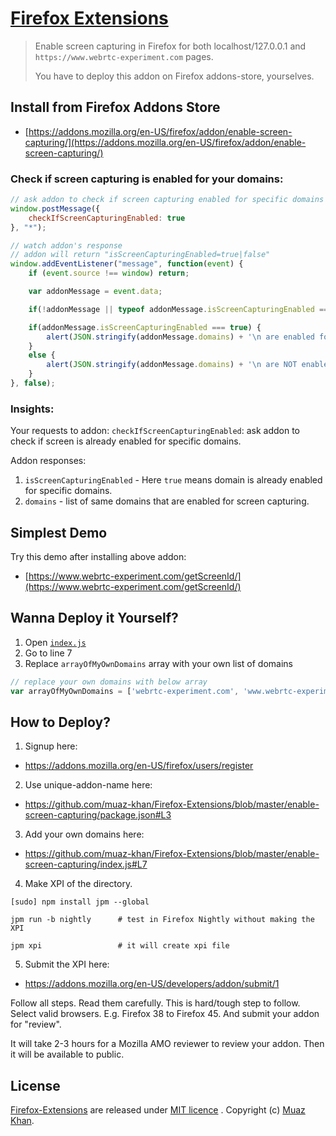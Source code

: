 ﻿# [Firefox Extensions](https://github.com/muaz-khan/Firefox-Extensions)

> Enable screen capturing in Firefox for both localhost/127.0.0.1 and `https://www.webrtc-experiment.com` pages.
>
> You have to deploy this addon on Firefox addons-store, yourselves.

## Install from Firefox Addons Store

* [https://addons.mozilla.org/en-US/firefox/addon/enable-screen-capturing/](https://addons.mozilla.org/en-US/firefox/addon/enable-screen-capturing/)

### Check if screen capturing is enabled for your domains:

```javascript
// ask addon to check if screen capturing enabled for specific domains
window.postMessage({
    checkIfScreenCapturingEnabled: true
}, "*");

// watch addon's response
// addon will return "isScreenCapturingEnabled=true|false"
window.addEventListener("message", function(event) {
    if (event.source !== window) return;

    var addonMessage = event.data;

    if(!addonMessage || typeof addonMessage.isScreenCapturingEnabled === 'undefined') return;

    if(addonMessage.isScreenCapturingEnabled === true) {
        alert(JSON.stringify(addonMessage.domains) + '\n are enabled for screen capturing.');
    }
    else {
        alert(JSON.stringify(addonMessage.domains) + '\n are NOT enabled for screen capturing.');
    }
}, false);
```

### Insights:

Your requests to addon: `checkIfScreenCapturingEnabled`: ask addon to check if screen is already enabled for specific domains.

Addon responses:

1. `isScreenCapturingEnabled` - Here `true` means domain is already enabled for specific domains.
2. `domains` - list of same domains that are enabled for screen capturing.

## Simplest Demo

Try this demo after installing above addon:

* [https://www.webrtc-experiment.com/getScreenId/](https://www.webrtc-experiment.com/getScreenId/)

## Wanna Deploy it Yourself?

1. Open [`index.js`](https://github.com/muaz-khan/Firefox-Extensions/blob/master/enable-screen-capturing/index.js)
2. Go to line 7
3. Replace `arrayOfMyOwnDomains` array with your own list of domains

```javascript
// replace your own domains with below array
var arrayOfMyOwnDomains = ['webrtc-experiment.com', 'www.webrtc-experiment.com', 'localhost', '127.0.0.1'];
```

## How to Deploy?

1) Signup here: 

* https://addons.mozilla.org/en-US/firefox/users/register

2) Use unique-addon-name here: 

* https://github.com/muaz-khan/Firefox-Extensions/blob/master/enable-screen-capturing/package.json#L3 

3) Add your own domains here: 

* https://github.com/muaz-khan/Firefox-Extensions/blob/master/enable-screen-capturing/index.js#L7

4) Make XPI of the directory.

```
[sudo] npm install jpm --global

jpm run -b nightly 		# test in Firefox Nightly without making the XPI

jpm xpi					# it will create xpi file
```

5) Submit the XPI here: 

* https://addons.mozilla.org/en-US/developers/addon/submit/1

Follow all steps. Read them carefully. This is hard/tough step to follow. Select valid browsers. E.g. Firefox 38 to Firefox 45. And submit your addon for "review".

It will take 2-3 hours for a Mozilla AMO reviewer to review your addon. Then it will be available to public.

## License

[Firefox-Extensions](https://github.com/muaz-khan/Firefox-Extensions) are released under [MIT licence](https://www.webrtc-experiment.com/licence/) . Copyright (c) [Muaz Khan](http://www.MuazKhan.com/).
